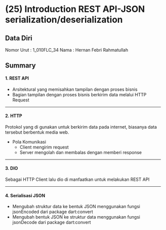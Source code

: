 
# (25) Introduction REST API-JSON serialization/deserialization
## Data Diri

Nomor Urut : 1_010FLC_34
Nama : Hernan Febri Rahmatullah

## Summary
#### 1. REST API
- Arsitektural yang memisahkan tampilan dengan proses bisnis
- Bagian tampilan dengan proses bisnis berkirim data melalui HTTP Request

***

#### 2. HTTP
Protokol yang di gunakan untuk berkirim data pada internet, biasanya data tersebut berbentuk media web.

- Pola Komunikasi
    * Client mengirim request
    * Server mengolah dan membalas dengan memberi response

***

#### 3. DIO
Sebagai HTTP Client lalu dio di manfaatkan untuk melakukan REST API

***

#### 4. Serialisasi JSON
- Mengubah struktur data ke bentuk JSON
    menggunakan fungsi jsonEncoded dari package dart:convert
- Mengubah bentuk JSON ke struktur data
    menggunakan fungsi jsonDecode dari package dart:convert